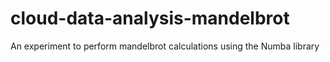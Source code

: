 # cloud-data-analysis-mandelbrot
An experiment to perform mandelbrot calculations using the Numba library
